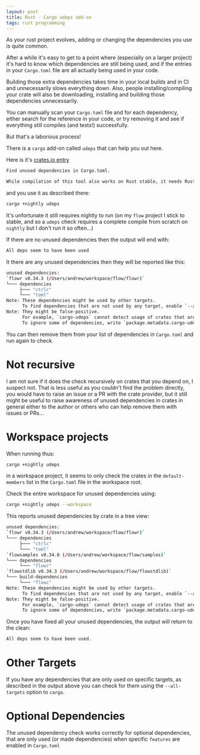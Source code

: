 ```yaml
---
layout: post
title: Rust - Cargo udeps add-on
tags: rust programming
--- 
```


As your rust project evolves, adding or changing the dependencies you use is quite common.

After a while it's easy to get to a point where (especially on a larger project) it's hard to know 
which dependencies are still being used, and if the entries in your `Cargo.toml` file are all actually
being used in your code.

Building those extra dependencies takes time in your local builds and in CI and unnecessarily slows everything
down. Also, people installing/compiling your crate will also be downloading, installing and building those
dependencies unnecessarily.

You can manually scan your `Cargo.toml` file and for each dependency, either search for the reference in your code, 
or try removing it and see if everything still compiles (and tests!) successfully. 

But that's a laborious process!

There is a `cargo` add-on called `udeps` that can help you out here.

Here is it's [crates.io entry](https://crates.io/crates/cargo-udeps)
```bash
Find unused dependencies in Cargo.toml.

While compilation of this tool also works on Rust stable, it needs Rust nightly to actually run.
```

and you use it as described there:
```bash
cargo +nightly udeps
```

It's unfortunate it still requires nightly to run (on my `flow` project I stick to stable, and so a `udeps`
check requires a complete compile from scratch on `nightly` but I don't run it so often...)

If there are no unused dependencies then the output will end with:
```bash
All deps seem to have been used
```

It there are any unused dependencies then they will be reported like this:
```bash
unused dependencies:
`flowr v0.34.3 (/Users/andrew/workspace/flow/flowr)`
└─── dependencies
     ├─── "ctrlc"
     └─── "toml"
Note: These dependencies might be used by other targets.
      To find dependencies that are not used by any target, enable `--all-targets`.
Note: They might be false-positive.
      For example, `cargo-udeps` cannot detect usage of crates that are only used in doc-tests.
      To ignore some of dependencies, write `package.metadata.cargo-udeps.ignore` in Cargo.toml.
```

You can then remove them from your list of dependencies in `Cargo.toml` and run again to check. 

Not recursive
==
I am not sure if it does the check recursively on crates that you depend on, I suspect 
not. That is less useful as you couldn't find the problem directly, you would have to raise an issue or a PR with 
the crate provider, but it still might be useful to raise awareness of unused dependencies in crates in general
either to the author or others who can help remove them with issues or PRs...


Workspace projects
==
When running thus:
```bash
cargo +nightly udeps 
```

in a workspace project, it seems to only check the crates in the `default-members` list in the `Cargo.toml` file
in the workspace root.

Check the entire workspace for unused dependencies using:
```bash
cargo +nightly udeps --workspace
```

This reports unused dependencies by crate in a tree view:
```bash
unused dependencies:
`flowr v0.34.3 (/Users/andrew/workspace/flow/flowr)`
└─── dependencies
     ├─── "ctrlc"
     └─── "toml"
`flowsamples v0.34.0 (/Users/andrew/workspace/flow/samples)`
└─── dependencies
     └─── "flowr"
`flowstdlib v0.34.3 (/Users/andrew/workspace/flow/flowstdlib)`
└─── build-dependencies
     └─── "flowc"
Note: These dependencies might be used by other targets.
      To find dependencies that are not used by any target, enable `--all-targets`.
Note: They might be false-positive.
      For example, `cargo-udeps` cannot detect usage of crates that are only used in doc-tests.
      To ignore some of dependencies, write `package.metadata.cargo-udeps.ignore` in Cargo.toml.
```

Once you have fixed all your unused dependencies, the output will return to the clean:
````bash
All deps seem to have been used.
````

Other Targets
==
If you have any dependencies that are only used on specific targets, as described in the output above
you can check for them using the `--all-targets` option to `cargo`.

Optional Dependencies
==
The unused dependency check works correctly for optional dependencies, that are only used (or made dependencies)
when specific `features` are enabled in `Cargo.toml`